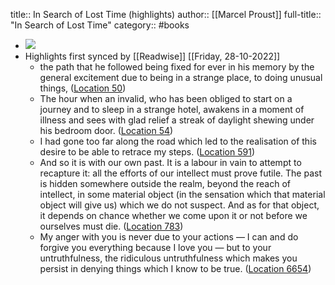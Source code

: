 title:: In Search of Lost Time (highlights)
author:: [[Marcel Proust]]
full-title:: "In Search of Lost Time"
category:: #books

- ![](https://images-na.ssl-images-amazon.com/images/I/51tRkYYlpaL._SL200_.jpg)
- Highlights first synced by [[Readwise]] [[Friday, 28-10-2022]]
	- the path that he followed being fixed for ever in his memory by the general excitement due to being in a strange place, to doing unusual things, ([Location 50](https://readwise.io/to_kindle?action=open&asin=B0771PZY62&location=50))
	- The hour when an invalid, who has been obliged to start on a journey and to sleep in a strange hotel, awakens in a moment of illness and sees with glad relief a streak of daylight shewing under his bedroom door. ([Location 54](https://readwise.io/to_kindle?action=open&asin=B0771PZY62&location=54))
	- I had gone too far along the road which led to the realisation of this desire to be able to retrace my steps. ([Location 591](https://readwise.io/to_kindle?action=open&asin=B0771PZY62&location=591))
	- And so it is with our own past. It is a labour in vain to attempt to recapture it: all the efforts of our intellect must prove futile. The past is hidden somewhere outside the realm, beyond the reach of intellect, in some material object (in the sensation which that material object will give us) which we do not suspect. And as for that object, it depends on chance whether we come upon it or not before we ourselves must die. ([Location 783](https://readwise.io/to_kindle?action=open&asin=B0771PZY62&location=783))
	- My anger with you is never due to your actions — I can and do forgive you everything because I love you — but to your untruthfulness, the ridiculous untruthfulness which makes you persist in denying things which I know to be true. ([Location 6654](https://readwise.io/to_kindle?action=open&asin=B0771PZY62&location=6654))